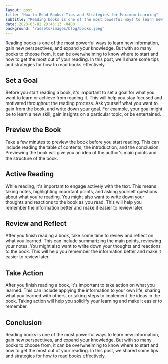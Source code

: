 ```yaml
---
layout: post
title: "How to Read Books: Tips and Strategies for Maximum Learning"
subtitle: "Reading books is one of the most powerful ways to learn new information, gain new perspectives, and expand your knowledge."
date: 2023-03-02 23:45:13 -0400
background: '/assets/images/blog/books.jpeg'
---
```


Reading books is one of the most powerful ways to learn new information, gain new perspectives, and expand your knowledge. But with so many books to choose from, it can be overwhelming to know where to start and how to get the most out of your reading. In this post, we'll share some tips and strategies for how to read books effectively.

## Set a Goal
Before you start reading a book, it's important to set a goal for what you want to learn or achieve from reading it. This will help you stay focused and motivated throughout the reading process. Ask yourself what you want to gain from the book, and write down your goal. For example, your goal might be to learn a new skill, gain insights on a particular topic, or be entertained.

## Preview the Book
Take a few minutes to preview the book before you start reading. This can include reading the table of contents, the introduction, and the conclusion. Previewing the book will give you an idea of the author's main points and the structure of the book.

## Active Reading
While reading, it's important to engage actively with the text. This means taking notes, highlighting important points, and asking yourself questions about what you're reading. You might also want to write down your thoughts and reactions to the book as you read. This will help you remember the information better and make it easier to review later.

## Review and Reflect
After you finish reading a book, take some time to review and reflect on what you learned. This can include summarizing the main points, reviewing your notes. You might also want to write down your thoughts and reactions to the book. This will help you remember the information better and make it easier to review later.

## Take Action
After you finish reading a book, it's important to take action on what you learned. This can include applying the information to your own life, sharing what you learned with others, or taking steps to implement the ideas in the book. Taking action will help you solidify your learning and make it easier to remember.

## Conclusion
Reading books is one of the most powerful ways to learn new information, gain new perspectives, and expand your knowledge. But with so many books to choose from, it can be overwhelming to know where to start and how to get the most out of your reading. In this post, we shared some tips and strategies for how to read books effectively.